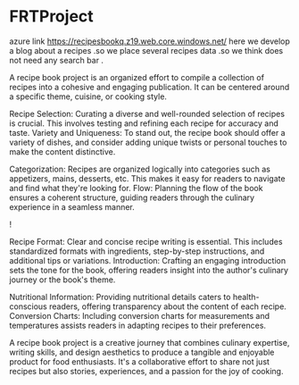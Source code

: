 # FRTProject

azure link https://recipesbookq.z19.web.core.windows.net/
here  we develop a blog about a recipes .so we place several recipes data .so we think does not need any search bar .

A recipe book project is an organized effort to compile a collection of recipes into a cohesive and engaging publication. It can be centered around a specific theme, cuisine, or cooking style.

Recipe Selection: Curating a diverse and well-rounded selection of recipes is crucial. This involves testing and refining each recipe for accuracy and taste.
Variety and Uniqueness: To stand out, the recipe book should offer a variety of dishes, and consider adding unique twists or personal touches to make the content distinctive.




Categorization: Recipes are organized logically into categories such as appetizers, mains, desserts, etc. This makes it easy for readers to navigate and find what they're looking for.
Flow: Planning the flow of the book ensures a coherent structure, guiding readers through the culinary experience in a seamless manner.


!


Recipe Format: Clear and concise recipe writing is essential. This includes standardized formats with ingredients, step-by-step instructions, and additional tips or variations.
Introduction: Crafting an engaging introduction sets the tone for the book, offering readers insight into the author's culinary journey or the book's theme.



Nutritional Information: Providing nutritional details caters to health-conscious readers, offering transparency about the content of each recipe.
Conversion Charts: Including conversion charts for measurements and temperatures assists readers in adapting recipes to their preferences.



A recipe book project is a creative journey that combines culinary expertise, writing skills, and design aesthetics to produce a tangible and enjoyable product for food enthusiasts. It's a collaborative effort to share not just recipes but also stories, experiences, and a passion for the joy of cooking.




